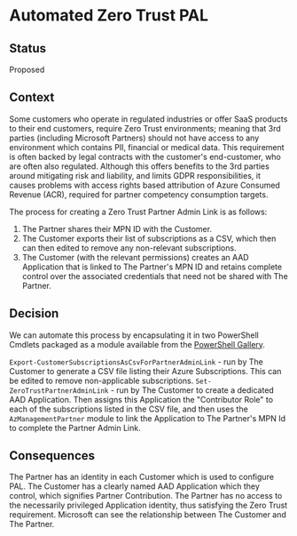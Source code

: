 # Automated Zero Trust PAL

## Status

Proposed

## Context

Some customers who operate in regulated industries or offer SaaS products to their end customers, require Zero Trust environments; meaning that 3rd parties (including Microsoft Partners) should not have access to any environment which contains PII, financial or medical data. This requirement is often backed by legal contracts with the customer's end-customer, who are often also regulated. Although this offers benefits to the 3rd parties around mitigating risk and liability, and limits GDPR responsibilities, it causes problems with access rights based attribution of Azure Consumed Revenue (ACR), required for partner competency consumption targets.

The process for creating a Zero Trust Partner Admin Link is as follows:

1) The Partner shares their MPN ID with the Customer.
2) The Customer exports their list of subscriptions as a CSV, which then can then edited to remove any non-relevant subscriptions.
3) The Customer (with the relevant permissions) creates an AAD Application that is linked to The Partner's MPN ID and retains complete control over the associated credentials that need not be shared with The Partner.

## Decision

We can automate this process by encapsulating it in two PowerShell Cmdlets packaged as a module available from the [PowerShell Gallery](https://www.powershellgallery.com/).

`Export-CustomerSubscriptionsAsCsvForPartnerAdminLink` - run by The Customer to generate a CSV file listing their Azure Subscriptions. This can be edited to remove non-applicable subscriptions.
`Set-ZeroTrustPartnerAdminLink` - run by The Customer to create a dedicated AAD Application. Then assigns this Application the "Contributor Role" to each of the subscriptions listed in the CSV file, and then uses the `AzManagementPartner` module to link the Application to The Partner's MPN Id to complete the Partner Admin Link.

## Consequences

The Partner has an identity in each Customer which is used to configure PAL.
The Customer has a clearly named AAD Application which they control, which signifies Partner Contribution.
The Partner has no access to the necessarily privileged Application identity, thus satisfying the Zero Trust requirement.
Microsoft can see the relationship between The Customer and The Partner.